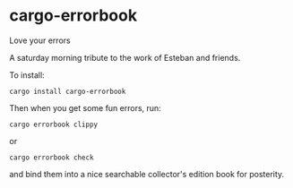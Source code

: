 # cargo-errorbook
Love your errors

A saturday morning tribute to the work of Esteban and friends.

To install:
```
cargo install cargo-errorbook
```

Then when you get some fun errors, run:

```
cargo errorbook clippy
```
or
```
cargo errorbook check
```

and bind them into a nice searchable collector's edition book for posterity.
